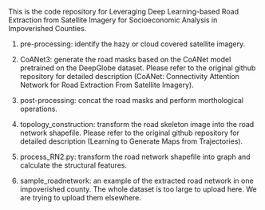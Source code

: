 This is the code repository for Leveraging Deep Learning-based Road Extraction from Satellite Imagery for Socioeconomic Analysis in Impoverished Counties. 


1. pre-processing: identify the hazy or cloud covered satellite imagery.

2. CoANet3: generate the road masks based on the CoANet model pretrained on the DeepGlobe dataset. Please refer to the original github repository for detailed description (CoANet: Connectivity Attention Network for Road Extraction From Satellite Imagery).

3. post-processing: concat the road masks and perform morthological operations.

4. topology_construction: transform the road skeleton image into the road network shapefile. Please refer to the original github repository for detailed description (Learning to Generate Maps from Trajectories).

5. process_RN2.py: transform the road network shapefile into graph and calculate the structural features.

6. sample_roadnetwork: an example of the extracted road network in one impoverished county. The whole dataset is too large to upload here. We are trying to upload them elsewhere.
